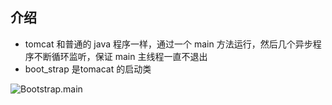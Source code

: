 ## 介绍

* tomcat 和普通的 java 程序一样，通过一个 main 方法运行，然后几个异步程序不断循环监听，保证 main 主线程一直不退出
* boot_strap 是tomacat 的启动类

![Bootstrap.main](assets/watermark,type_ZmFuZ3poZW5naGVpdGk,shadow_10,text_aHR0cHM6Ly9ibG9nLmNzZG4ubmV0L3dlaXhpbl8zNjU4NjEyMA==,size_1,color_FFFFFF,t_70%23pic_center.png)